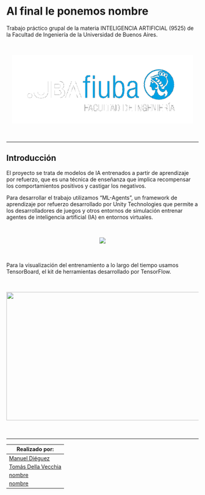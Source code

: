 # Al final le ponemos nombre

Trabajo práctico grupal de la materia INTELIGENCIA ARTIFICIAL (9525) de la Facultad de Ingeniería de la Universidad de Buenos Aires.

<br>
<p align="center">
  <img src="https://raw.githubusercontent.com/MiguelV5/MiguelV5/main/misc/logofiubatransparent_partialwhite.png" height="180"/>
</p>
<br>

---
## Introducción

El proyecto se trata de modelos de IA entrenados a partir de aprendizaje por refuerzo, que es una técnica de enseñanza que implica recompensar los comportamientos positivos y castigar los negativos. 

Para desarrollar el trabajo utilizamos “ML-Agents”, un framework de aprendizaje por refuerzo desarrollado por Unity Technologies que permite a los desarrolladores de juegos y otros entornos de simulación entrenar agentes de inteligencia artificial (IA) en entornos virtuales.

<br>
<p align="center">
  <img src="https://pbs.twimg.com/media/EiyTLiuXYAYyvcO.jpg"/>
</p>
<br>

Para la visualización del entrenamiento a lo largo del tiempo usamos TensorBoard, el kit de herramientas desarrollado por TensorFlow.

<br>
<p align="center">
  <img src="https://www.tensorflow.org/static/site-assets/images/project-logos/tensorboard-logo-social.png" width="600" height="337"/>
</p>
<br>

---
<div align="center">

| Realizado por:                                                      |
| ------------------------------------------------------------------- |
| [Manuel Diéguez](https://github.com/jmdieguez)                      |
| [Tomás Della Vecchia](https://github.com/tomdv18)                   |
| [nombre](https://github.com/usuario)                                |
| [nombre](https://github.com/usuario)                                |

</div>

